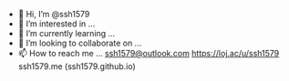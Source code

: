 - 👋 Hi, I’m @ssh1579
- 👀 I’m interested in ...
- 🌱 I’m currently learning ...
- 💞️ I’m looking to collaborate on ...
- 📫 How to reach me ...
ssh1579@outlook.com
https://loj.ac/u/ssh1579
ssh1579.me (ssh1579.github.io)

<!---
ssh1579/ssh1579 is a ✨ special ✨ repository because its `README.md` (this file) appears on your GitHub profile.
You can click the Preview link to take a look at your changes.
--->
